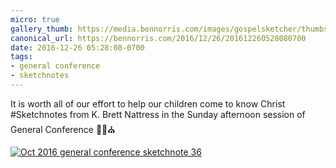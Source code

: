 ```yaml
---
micro: true
gallery_thumb: https://media.bennorris.com/images/gospelsketcher/thumbs/oct-16-5-nattress.jpg
canonical_url: https://bennorris.com/2016/12/26/201612260528080700
date: 2016-12-26 05:28:08-0700
tags:
- general conference
- sketchnotes
---
```


It is worth all of our effort to help our children come to know Christ
#Sketchnotes from K. Brett Nattress in the Sunday afternoon session of General Conference ✍🏼⛪️

[![Oct 2016 general conference sketchnote 36](https://media.bennorris.com/images/gospelsketcher/general-conference/oct-2016/oct-16-5-nattress.jpg)](https://media.bennorris.com/images/gospelsketcher/general-conference/oct-2016/oct-16-5-nattress.jpg)